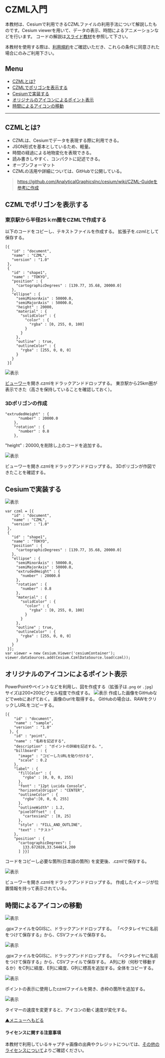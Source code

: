 # CZML入門
本教材は、Cesiumで利用できるCZMLファイルの利用手法について解説したものです。Cesium viewerを用いて、データの表示、時間によるアニメーションなどを行います。
コードの解説は[スライド教材]を参照して下さい。

本教材を使用する際は、[利用規約]をご確認いただき、これらの条件に同意された場合にのみご利用下さい。

[スライド教材]:../../../../../raw/master/GISオープン教材/インターネットの活用に関する教材/czml/czml.pptx
[利用規約]:../../../../master/利用規約.md

**Menu**
-------
* [CZMLとは?](#CZMLとは?)
* [CZMLでポリゴンを表示する](#CZMLでポリゴンを表示する)
* [Cesiumで実装する](#Cesiumで実装する)
* [オリジナルのアイコンによるポイント表示](#オリジナルのアイコンによるポイント表示)
* [時間によるアイコンの移動](#時間によるアイコンの移動)

------
## <a name="CZMLとは?"></a>CZMLとは?

* CZMLは、Cesiumでデータを表現する際に利用できる。
* JSON形式を基本としているため、軽量。
* 時間の経過による地物変化を表現できる。
* 読み書きしやすく、コンパクトに記述できる。
* オープンフォーマット
* CZMLの活用や詳細については、GitHubで公開している。

> https://github.com/AnalyticalGraphicsInc/cesium/wiki/CZML-Guideを参考に作成

## <a name="CZMLでポリゴンを表示する"></a>CZMLでポリゴンを表示する
### 東京駅から半径25ｋｍ圏をCZMLで作成する
以下のコードをコピーし、テキストファイルを作成する。
拡張子を.czmlとして保存する。


```
[{
   "id" : "document",
   "name" : "CZML",
   "version" : "1.0"
 },
 {
   "id" : "shape1",
   "name" : "TOKYO",
   "position" : {
     "cartographicDegrees" : [139.77, 35.68, 20000.0]
   },
   "ellipse" : {
     "semiMinorAxis" : 50000.0,
     "semiMajorAxis" : 50000.0,
     "height" : 20000,
     "material" : {
       "solidColor" : {
         "color" : {
           "rgba" : [0, 255, 0, 100]
         }
       }
     },
     "outline" : true,
     "outlineColor" : {
       "rgba" : [255, 0, 0, 0]
     }
   }
 }]

```

![表示](pic/czmlpic_1.png)

[ビューワー]を開き.czmlをドラックアンドドロップする。
東京駅から25km圏が表示できた（高さを保持していることを確認しておく）。

[ビューワー]:http://cesiumjs.org/Cesium/Build/Apps/CesiumViewer/index.html

### 3Dポリゴンの作成

```
"extrudedHeight" : {
      "number" : 20000.0
    },
    "rotation" : {
      "number" : 0.8
    },
```

"height" : 20000,を削除し上のコードを追加する。

![表示](pic/czmlpic_2.png)

ビューワーを開き.czmlをドラックアンドドロップする。
3Dポリゴンが作図できたことを確認する。

## <a name="Cesiumで実装する"></a>Cesiumで実装する
![表示](pic/czmlpic_3.png)

```
var czml = [{
   "id" : "document",
   "name" : "CZML",
   "version" : "1.0"
 },
 {
   "id" : "shape1",
   "name" : "TOKYO",
   "position" : {
     "cartographicDegrees" : [139.77, 35.68, 20000.0]
   },
   "ellipse" : {
     "semiMinorAxis" : 50000.0,
     "semiMajorAxis" : 50000.0,
     "extrudedHeight" : {
       "number" : 20000.0
     },
     "rotation" : {
       "number" : 0.8
     },
     "material" : {
       "solidColor" : {
         "color" : {
           "rgba" : [0, 255, 0, 100]
         }
       }
     },
     "outline" : true,
     "outlineColor" : {
       "rgba" : [255, 0, 0, 0]
     }
   }
 }];
var viewer = new Cesium.Viewer('cesiumContainer');
viewer.dataSources.add(Cesium.CzmlDataSource.load(czml));
```
## オリジナルのアイコンによるポイント表示
PowerPointやペイントなどを利用し、図を作成する（拡張子は`.png` or `.jpg`）
サイズは200×200ピクセル程度で作成する。
![表示](pic/czmlpic_4.png)
作成した画像をGitHubなどでwebにあげておく。
画像のurlを取得する。
GitHubの場合は、RAWをクリックしURLをコピーする。

```
[{
    "id" : "document",
    "name" : "sample",
    "version" : "1.0"
  }, {
    "id" : "point",
    "name" : "名称を記述する",
    "description" : "ポイントの詳細を記述する。",
    "billboard" : {
      "image" : "コピーしたURLを貼り付ける",
      "scale" : 0.2
    },
    "label" : {
      "fillColor" : {
        "rgba" : [0, 0, 0, 255]
      },
      "font" : "12pt Lucida Console",
      "horizontalOrigin" : "CENTER",
      "outlineColor" : {
        "rgba":[0, 0, 0, 255]
      },
      "outlineWidth" : 1.2,
      "pixelOffset" : {
        "cartesian2" : [0, 25]
      },
      "style" : "FILL_AND_OUTLINE",
      "text" : "テスト"
    },
    "position" : {
      "cartographicDegrees": [
        133.672028,33.544614,200
      ] }}]
```
コードをコピーし必要な箇所(日本語の箇所)
を変更後、.czmlで保存する。

![表示](pic/czmlpic_5.png)

ビューワーを開き.czmlをドラックアンドドロップする。
作成したイメージが位置情報を持って表示されている。

## 時間によるアイコンの移動

![表示](pic/czmlpic_6.png)

.gpxファイルをQGISに、ドラックアンドドロップする。
「ベクタレイヤに名前をつけて保存する」から、CSVファイルで保存する。

![表示](pic/czmlpic_7.png)

.gpxファイルをQGISに、ドラックアンドドロップする。
「ベクタレイヤに名前をつけて保存する」から、CSVファイルで保存する。
A列に秒（何秒で移動するか）をC列に経度、E列に緯度、G列に標高を追加する。全体をコピーする。

![表示](pic/czmlpic_8.png)

ポイントの表示に使用したczmlファイルを開き、赤枠の箇所を追加する。

![表示](pic/czmlpic_9.png)

タイマーの速度を変更すると、アイコンの動く速度が変化する。

[▲メニューへもどる]



#### ライセンスに関する注意事項
本教材で利用しているキャプチャ画像の出典やクレジットについては、[その他のライセンスについて]よりご確認ください。

[その他のライセンスについて]:../../その他のライセンスについて.md
[▲メニューへもどる]:CZML.md#menu
